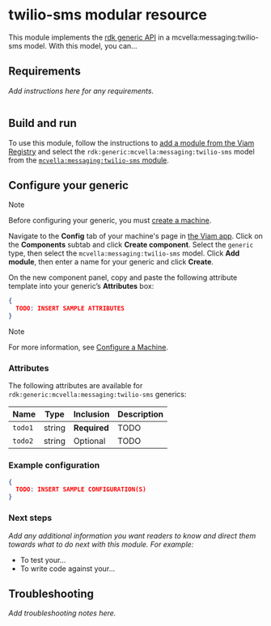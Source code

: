 # twilio-sms modular resource

This module implements the [rdk generic API](https://github.com/rdk/generic-api) in a mcvella:messaging:twilio-sms model.
With this model, you can...

## Requirements

_Add instructions here for any requirements._

``` bash
```

## Build and run

To use this module, follow the instructions to [add a module from the Viam Registry](https://docs.viam.com/registry/configure/#add-a-modular-resource-from-the-viam-registry) and select the `rdk:generic:mcvella:messaging:twilio-sms` model from the [`mcvella:messaging:twilio-sms` module](https://app.viam.com/module/rdk/mcvella:messaging:twilio-sms).

## Configure your generic

> [!NOTE]  
> Before configuring your generic, you must [create a machine](https://docs.viam.com/manage/fleet/machines/#add-a-new-machine).

Navigate to the **Config** tab of your machine's page in [the Viam app](https://app.viam.com/).
Click on the **Components** subtab and click **Create component**.
Select the `generic` type, then select the `mcvella:messaging:twilio-sms` model.
Click **Add module**, then enter a name for your generic and click **Create**.

On the new component panel, copy and paste the following attribute template into your generic’s **Attributes** box:

```json
{
  TODO: INSERT SAMPLE ATTRIBUTES
}
```

> [!NOTE]  
> For more information, see [Configure a Machine](https://docs.viam.com/manage/configuration/).

### Attributes

The following attributes are available for `rdk:generic:mcvella:messaging:twilio-sms` generics:

| Name | Type | Inclusion | Description |
| ---- | ---- | --------- | ----------- |
| `todo1` | string | **Required** |  TODO |
| `todo2` | string | Optional |  TODO |

### Example configuration

```json
{
  TODO: INSERT SAMPLE CONFIGURATION(S)
}
```

### Next steps

_Add any additional information you want readers to know and direct them towards what to do next with this module._
_For example:_ 

- To test your...
- To write code against your...

## Troubleshooting

_Add troubleshooting notes here._
